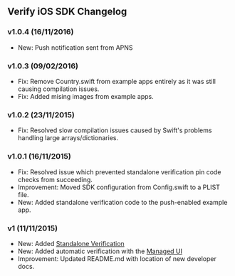 ## Verify iOS SDK Changelog

### v1.0.4 (16/11/2016)

* New: Push notification sent from APNS

### v1.0.3 (09/02/2016)

* Fix: Remove Country.swift from example apps entirely as it was still causing compilation issues.
* Fix: Added mising images from example apps.

### v1.0.2 (23/11/2015)

* Fix: Resolved slow compilation issues caused by Swift's problems handling large arrays/dictionaries.

### v1.0.1 (16/11/2015)

* Fix: Resolved issue which prevented standalone verification pin code checks from succeeding.
* Improvement: Moved SDK configuration from Config.swift to a PLIST file.
* New: Added standalone verification code to the push-enabled example app.

### v1 (11/11/2015)

* New: Added [Standalone Verification](https://docs.nexmo.com/verify/verify-sdk-for-iOS/advanced#verifyStandalone)
* New: Added automatic verification with the [Managed UI](https://docs.nexmo.com/verify/verify-sdk-for-iOS/advanced#verifyManagedUI)
* Improvement: Updated README.md with location of new developer docs.
